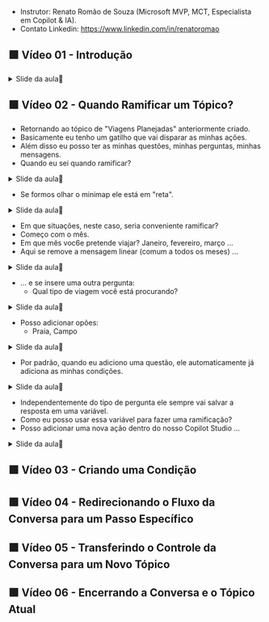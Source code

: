 - Instrutor: Renato Romão de Souza (Microsoft MVP, MCT, Especialista em Copilot & IA).
- Contato Linkedin: https://www.linkedin.com/in/renatoromao

## 🟩 Vídeo 01 - Introdução

<details>
<summary> Slide da aula🔻</summary>
<p align="center">
    <img src="images/image.png" alt="" width="840">
</p>
</details>

## 🟩 Vídeo 02 - Quando Ramificar um Tópico?

- Retornando ao tópico de "Viagens Planejadas" anteriormente criado.
- Basicamente eu tenho um gatilho que vai disparar as minhas ações.
- Além disso eu posso ter as minhas questões, minhas perguntas, minhas mensagens.
- Quando eu sei quando ramificar?

<details>
<summary> Slide da aula🔻</summary>
<p align="center">
    <img src="images/image-2.png" alt="" width="840">
</p>
</details>

- Se formos olhar o minimap ele está em "reta".

<details>
<summary> Slide da aula🔻</summary>
<p align="center">
    <img src="images/image-3.png" alt="" width="840">
</p>
</details>

- Em que situações, neste caso, seria conveniente ramificar?
- Começo com o mês.
- Em que mês voc6e pretende viajar? Janeiro, fevereiro, março ...
- Aqui se remove a mensagem linear (comum a todos os meses) ...

<details>
<summary> Slide da aula🔻</summary>
<p align="center">
    <img src="images/image-4.png" alt="" width="840">
</p>
</details>

- ... e se insere uma outra pergunta:
    - Qual tipo de viagem você está procurando?

<details>
<summary> Slide da aula🔻</summary>
<p align="center">
    <img src="images/image-5.png" alt="" width="840">
</p>
</details>

- Posso adicionar opões:
    - Praia, Campo

<details>
<summary> Slide da aula🔻</summary>
<p align="center">
    <img src="images/image-6.png" alt="" width="840">
</p>
</details>

- Por padrão, quando eu adiciono uma questão, ele automaticamente já adiciona as minhas condições.

<details>
<summary> Slide da aula🔻</summary>
<p align="center">
    <img src="images/image-7.png" alt="" width="840">
</p>
</details>

- Independentemente do tipo de pergunta ele sempre vai salvar a resposta em uma variável.
- Como eu posso usar essa variável para fazer uma ramificação?
- Posso adicionar uma nova ação dentro do nosso Copilot Studio ...

<details>
<summary> Slide da aula🔻</summary>
<p align="center">
    <img src="images/image-8.png" alt="" width="840">
</p>
</details>



## 🟩 Vídeo 03 - Criando uma Condição

## 🟩 Vídeo 04 - Redirecionando o Fluxo da Conversa para um Passo Específico

## 🟩 Vídeo 05 - Transferindo o Controle da Conversa para um Novo Tópico

## 🟩 Vídeo 06 - Encerrando a Conversa e o Tópico Atual